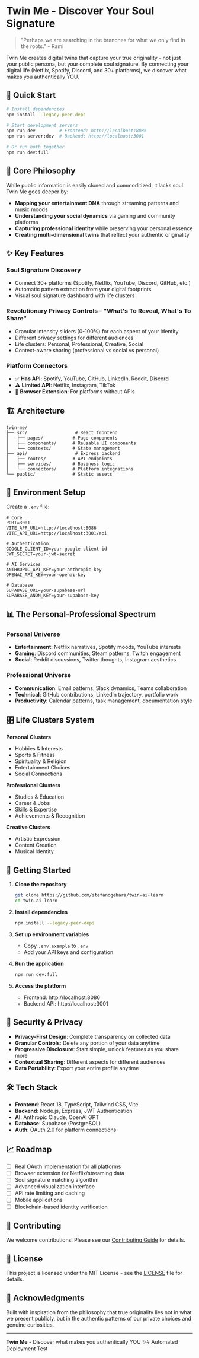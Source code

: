 # Twin Me - Discover Your Soul Signature

> "Perhaps we are searching in the branches for what we only find in the roots." - Rami

Twin Me creates digital twins that capture your true originality - not just your public persona, but your complete soul signature. By connecting your digital life (Netflix, Spotify, Discord, and 30+ platforms), we discover what makes you authentically YOU.

## 🚀 Quick Start

```bash
# Install dependencies
npm install --legacy-peer-deps

# Start development servers
npm run dev         # Frontend: http://localhost:8086
npm run server:dev  # Backend: http://localhost:3001

# Or run both together
npm run dev:full
```

## 🎯 Core Philosophy

While public information is easily cloned and commoditized, it lacks soul. Twin Me goes deeper by:
- **Mapping your entertainment DNA** through streaming patterns and music moods
- **Understanding your social dynamics** via gaming and community platforms
- **Capturing professional identity** while preserving your personal essence
- **Creating multi-dimensional twins** that reflect your authentic originality

## ✨ Key Features

### Soul Signature Discovery
- Connect 30+ platforms (Spotify, Netflix, YouTube, Discord, GitHub, etc.)
- Automatic pattern extraction from your digital footprints
- Visual soul signature dashboard with life clusters

### Revolutionary Privacy Controls - "What's To Reveal, What's To Share"
- Granular intensity sliders (0-100%) for each aspect of your identity
- Different privacy settings for different audiences
- Life clusters: Personal, Professional, Creative, Social
- Context-aware sharing (professional vs social vs personal)

### Platform Connectors
- ✅ **Has API**: Spotify, YouTube, GitHub, LinkedIn, Reddit, Discord
- ⚠️ **Limited API**: Netflix, Instagram, TikTok
- 🔧 **Browser Extension**: For platforms without APIs

## 🏗️ Architecture

```
twin-me/
├── src/                  # React frontend
│   ├── pages/           # Page components
│   ├── components/      # Reusable UI components
│   └── contexts/        # State management
├── api/                  # Express backend
│   ├── routes/          # API endpoints
│   ├── services/        # Business logic
│   └── connectors/      # Platform integrations
└── public/              # Static assets
```

## 🔑 Environment Setup

Create a `.env` file:

```env
# Core
PORT=3001
VITE_APP_URL=http://localhost:8086
VITE_API_URL=http://localhost:3001/api

# Authentication
GOOGLE_CLIENT_ID=your-google-client-id
JWT_SECRET=your-jwt-secret

# AI Services
ANTHROPIC_API_KEY=your-anthropic-key
OPENAI_API_KEY=your-openai-key

# Database
SUPABASE_URL=your-supabase-url
SUPABASE_ANON_KEY=your-supabase-key
```

## 📊 The Personal-Professional Spectrum

### Personal Universe
- **Entertainment**: Netflix narratives, Spotify moods, YouTube interests
- **Gaming**: Discord communities, Steam patterns, Twitch engagement
- **Social**: Reddit discussions, Twitter thoughts, Instagram aesthetics

### Professional Universe
- **Communication**: Email patterns, Slack dynamics, Teams collaboration
- **Technical**: GitHub contributions, LinkedIn trajectory, portfolio work
- **Productivity**: Calendar patterns, task management, documentation style

## 🎛️ Life Clusters System

**Personal Clusters**
- Hobbies & Interests
- Sports & Fitness
- Spirituality & Religion
- Entertainment Choices
- Social Connections

**Professional Clusters**
- Studies & Education
- Career & Jobs
- Skills & Expertise
- Achievements & Recognition

**Creative Clusters**
- Artistic Expression
- Content Creation
- Musical Identity

## 🚦 Getting Started

1. **Clone the repository**
   ```bash
   git clone https://github.com/stefanogebara/twin-ai-learn
   cd twin-ai-learn
   ```

2. **Install dependencies**
   ```bash
   npm install --legacy-peer-deps
   ```

3. **Set up environment variables**
   - Copy `.env.example` to `.env`
   - Add your API keys and configuration

4. **Run the application**
   ```bash
   npm run dev:full
   ```

5. **Access the platform**
   - Frontend: http://localhost:8086
   - Backend API: http://localhost:3001

## 🔐 Security & Privacy

- **Privacy-First Design**: Complete transparency on collected data
- **Granular Controls**: Delete any portion of your data anytime
- **Progressive Disclosure**: Start simple, unlock features as you share more
- **Contextual Sharing**: Different aspects for different audiences
- **Data Portability**: Export your entire profile anytime

## 🛠️ Tech Stack

- **Frontend**: React 18, TypeScript, Tailwind CSS, Vite
- **Backend**: Node.js, Express, JWT Authentication
- **AI**: Anthropic Claude, OpenAI GPT
- **Database**: Supabase (PostgreSQL)
- **Auth**: OAuth 2.0 for platform connections

## 📈 Roadmap

- [ ] Real OAuth implementation for all platforms
- [ ] Browser extension for Netflix/streaming data
- [ ] Soul signature matching algorithm
- [ ] Advanced visualization interface
- [ ] API rate limiting and caching
- [ ] Mobile applications
- [ ] Blockchain-based identity verification

## 🤝 Contributing

We welcome contributions! Please see our [Contributing Guide](CONTRIBUTING.md) for details.

## 📄 License

This project is licensed under the MIT License - see the [LICENSE](LICENSE) file for details.

## 🙏 Acknowledgments

Built with inspiration from the philosophy that true originality lies not in what we present publicly, but in the authentic patterns of our private choices and genuine curiosities.

---

**Twin Me** - Discover what makes you authentically YOU ✨# Automated Deployment Test
